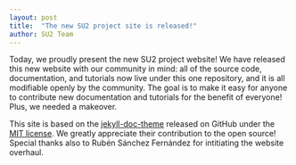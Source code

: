 ```yaml
---
layout: post
title:  "The new SU2 project site is released!"
author: SU2 Team
---
```


Today, we proudly present the new SU2 project website! We have released this new website with our community in mind: all of the source code, documentation, and tutorials now live under this one repository, and it is all modifiable openly by the community. The goal is to make it easy for anyone to contribute new documentation and tutorials for the benefit of everyone! Plus, we needed a makeover.

This site is based on the [jekyll-doc-theme](https://aksakalli.github.io/jekyll-doc-theme/) released on GitHub under the [MIT license](/Tutorials/jekyll-doc-theme-license). We greatly appreciate their contribution to the open source! Special thanks also to Rubén Sánchez Fernández for intitiating the website overhaul.
